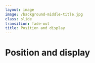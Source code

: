```yaml
---
layout: image
image: /background-middle-title.jpg
class: slide
transition: fade-out
title: Position and display
---
```


<div class="flex h-full flex-items-center">
  <h1 class="text-left m-b-0 font-bold">
    Position and display
  </h1>
</div>
